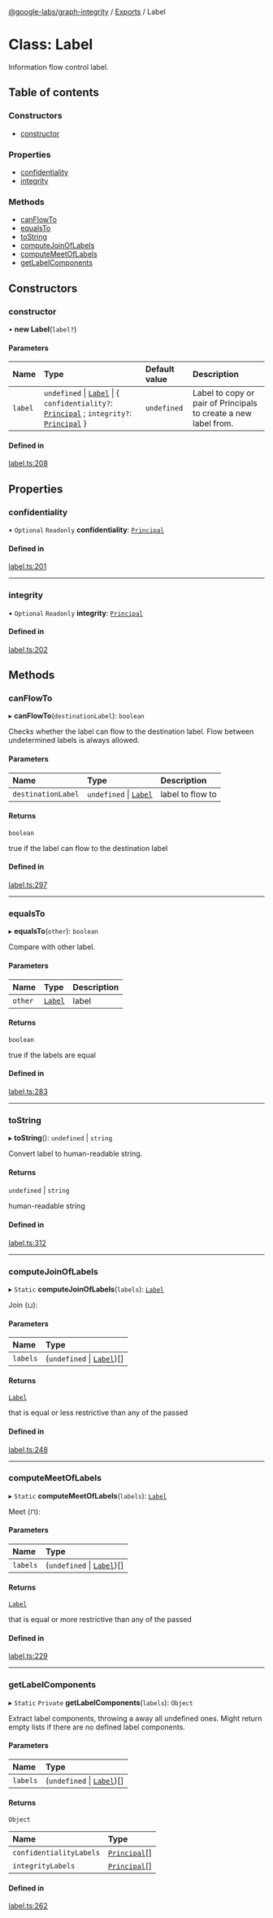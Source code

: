 [@google-labs/graph-integrity](../README.md) / [Exports](../modules.md) / Label

# Class: Label

Information flow control label.

## Table of contents

### Constructors

- [constructor](Label.md#constructor)

### Properties

- [confidentiality](Label.md#confidentiality)
- [integrity](Label.md#integrity)

### Methods

- [canFlowTo](Label.md#canflowto)
- [equalsTo](Label.md#equalsto)
- [toString](Label.md#tostring)
- [computeJoinOfLabels](Label.md#computejoinoflabels)
- [computeMeetOfLabels](Label.md#computemeetoflabels)
- [getLabelComponents](Label.md#getlabelcomponents)

## Constructors

### constructor

• **new Label**(`label?`)

#### Parameters

| Name | Type | Default value | Description |
| :------ | :------ | :------ | :------ |
| `label` | `undefined` \| [`Label`](Label.md) \| { `confidentiality?`: [`Principal`](Principal.md) ; `integrity?`: [`Principal`](Principal.md)  } | `undefined` | Label to copy or pair of Principals to create a new label from. |

#### Defined in

[label.ts:208](https://github.com/google/labs-prototypes/blob/5114223/seeds/graph-integrity/src/label.ts#L208)

## Properties

### confidentiality

• `Optional` `Readonly` **confidentiality**: [`Principal`](Principal.md)

#### Defined in

[label.ts:201](https://github.com/google/labs-prototypes/blob/5114223/seeds/graph-integrity/src/label.ts#L201)

___

### integrity

• `Optional` `Readonly` **integrity**: [`Principal`](Principal.md)

#### Defined in

[label.ts:202](https://github.com/google/labs-prototypes/blob/5114223/seeds/graph-integrity/src/label.ts#L202)

## Methods

### canFlowTo

▸ **canFlowTo**(`destinationLabel`): `boolean`

Checks whether the label can flow to the destination label.
Flow between undetermined labels is always allowed.

#### Parameters

| Name | Type | Description |
| :------ | :------ | :------ |
| `destinationLabel` | `undefined` \| [`Label`](Label.md) | label to flow to |

#### Returns

`boolean`

true if the label can flow to the destination label

#### Defined in

[label.ts:297](https://github.com/google/labs-prototypes/blob/5114223/seeds/graph-integrity/src/label.ts#L297)

___

### equalsTo

▸ **equalsTo**(`other`): `boolean`

Compare with other label.

#### Parameters

| Name | Type | Description |
| :------ | :------ | :------ |
| `other` | [`Label`](Label.md) | label |

#### Returns

`boolean`

true if the labels are equal

#### Defined in

[label.ts:283](https://github.com/google/labs-prototypes/blob/5114223/seeds/graph-integrity/src/label.ts#L283)

___

### toString

▸ **toString**(): `undefined` \| `string`

Convert label to human-readable string.

#### Returns

`undefined` \| `string`

human-readable string

#### Defined in

[label.ts:312](https://github.com/google/labs-prototypes/blob/5114223/seeds/graph-integrity/src/label.ts#L312)

___

### computeJoinOfLabels

▸ `Static` **computeJoinOfLabels**(`labels`): [`Label`](Label.md)

Join (⊔):

#### Parameters

| Name | Type |
| :------ | :------ |
| `labels` | (`undefined` \| [`Label`](Label.md))[] |

#### Returns

[`Label`](Label.md)

that is equal or less restrictive than any of
the passed

#### Defined in

[label.ts:248](https://github.com/google/labs-prototypes/blob/5114223/seeds/graph-integrity/src/label.ts#L248)

___

### computeMeetOfLabels

▸ `Static` **computeMeetOfLabels**(`labels`): [`Label`](Label.md)

Meet (⊓):

#### Parameters

| Name | Type |
| :------ | :------ |
| `labels` | (`undefined` \| [`Label`](Label.md))[] |

#### Returns

[`Label`](Label.md)

that is equal or more restrictive than any of
the passed

#### Defined in

[label.ts:229](https://github.com/google/labs-prototypes/blob/5114223/seeds/graph-integrity/src/label.ts#L229)

___

### getLabelComponents

▸ `Static` `Private` **getLabelComponents**(`labels`): `Object`

Extract label components, throwing a away all undefined ones.
Might return empty lists if there are no defined label components.

#### Parameters

| Name | Type |
| :------ | :------ |
| `labels` | (`undefined` \| [`Label`](Label.md))[] |

#### Returns

`Object`

| Name | Type |
| :------ | :------ |
| `confidentialityLabels` | [`Principal`](Principal.md)[] |
| `integrityLabels` | [`Principal`](Principal.md)[] |

#### Defined in

[label.ts:262](https://github.com/google/labs-prototypes/blob/5114223/seeds/graph-integrity/src/label.ts#L262)
